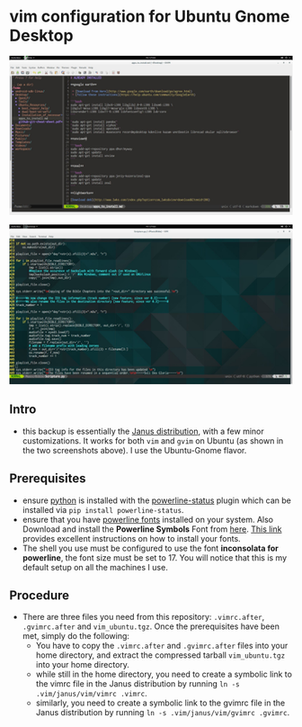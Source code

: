 # vim configuration for Ubuntu Gnome Desktop


![Screenshot](./gvim_ubuntu_screenshot.jpg)


![Screenshot](./vim_ubuntu_screenshot.jpg)


## Intro

- this backup is essentially the [Janus distribution](https://github.com/carlhuda/janus), with a few minor customizations. It works for both `vim` and `gvim` on Ubuntu (as shown in the two screenshots above). I use the Ubuntu-Gnome flavor.


## Prerequisites

- ensure [python](https://www.python.org/) is installed with the [powerline-status](https://pypi.python.org/pypi/powerline-status) plugin which can be installed via `pip install powerline-status`.
- ensure that you have [powerline fonts](https://github.com/powerline/fonts) installed on your system. Also Download and install the **Powerline Symbols** Font from [here](https://github.com/Lokaltog/powerline/raw/develop/font/PowerlineSymbols.otf). [This link](http://askubuntu.com/questions/283908/how-can-i-install-and-use-powerline-plugin) provides excellent instructions on how to install your fonts.
- The shell you use must be configured to use the font **inconsolata for powerline**, the font size must be set to 17. You will notice that this is my default setup on all the machines I use.


## Procedure

- There are three files you need from this repository: `.vimrc.after`, `.gvimrc.after` and `vim_ubuntu.tgz`. Once the prerequisites have been met, simply do the following:
  - You have to copy the `.vimrc.after` and `.gvimrc.after` files into your home directory, and extract the compressed tarball `vim_ubuntu.tgz` into your home directory.
  - while still in the home directory, you need to create a symbolic link to the vimrc file in the Janus distribution by running `ln -s .vim/janus/vim/vimrc .vimrc`.
  - similarly, you need to create a symbolic link to the gvimrc file in the Janus distribution by running `ln -s .vim/janus/vim/gvimrc .gvimrc`.
